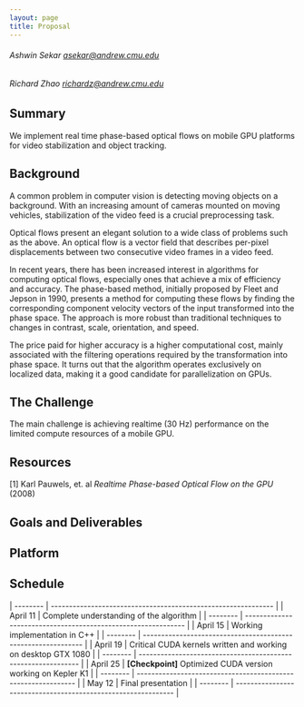 ```yaml
---
layout: page
title: Proposal
---
```


###### Ashwin Sekar <asekar@andrew.cmu.edu>
###### Richard Zhao <richardz@andrew.cmu.edu>

## Summary

We implement real time phase-based optical flows on mobile GPU platforms for video stabilization and
object tracking.

## Background

A common problem in computer vision is detecting moving objects on a background. With an increasing
amount of cameras mounted on moving vehicles, stabilization of the video feed is a crucial
preprocessing task.

Optical flows present an elegant solution to a wide class of problems such as the above. An optical
flow is a vector field that describes per-pixel displacements between two consecutive video frames
in a video feed.

In recent years, there has been increased interest in algorithms for computing optical flows,
especially ones that achieve a mix of efficiency and accuracy. The phase-based method, initially
proposed by Fleet and Jepson in 1990, presents a method for computing these flows by finding the
corresponding component velocity vectors of the input transformed into the phase space. The approach
is more robust than traditional techniques to changes in contrast, scale, orientation, and speed.

The price paid for higher accuracy is a higher computational cost, mainly associated with the
filtering operations required by the transformation into phase space. It turns out that the
algorithm operates exclusively on localized data, making it a good candidate for parallelization on
GPUs.

## The Challenge

The main challenge is achieving realtime (30 Hz) performance on the limited compute resources of a
mobile GPU.

## Resources

[1] Karl Pauwels, et. al *Realtime Phase-based Optical Flow on the GPU* (2008)

## Goals and Deliverables

## Platform

## Schedule

| -------- | ------------------------------------------------------------- |
| April 11 | Complete understanding of the algorithm                       |
| -------- | ------------------------------------------------------------- |
| April 15 | Working implementation in C++                                 |
| -------- | ------------------------------------------------------------- |
| April 19 | Critical CUDA kernels written and working on desktop GTX 1080 |
| -------- | ------------------------------------------------------------- |
| April 25 | **[Checkpoint]** Optimized CUDA version working on Kepler K1  |
| -------- | ------------------------------------------------------------- |
| May 12   | Final presentation                                            |
| -------- | ------------------------------------------------------------- |
